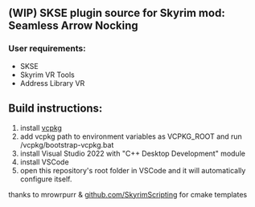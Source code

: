 ## (WIP) SKSE plugin source for Skyrim mod: Seamless Arrow Nocking

### User requirements:
* SKSE
* Skyrim VR Tools
* Address Library VR


## Build instructions:
1. install [vcpkg](https://github.com/microsoft/vcpkg)
2. add vcpkg path to environment variables as VCPKG_ROOT and run /vcpkg/bootstrap-vcpkg.bat
3. install Visual Studio 2022 with "C++ Desktop Development" module
4. install VSCode
5. open this repository's root folder in VSCode and it will automatically configure itself.

thanks to mrowrpurr & [github.com/SkyrimScripting](https://github.com/SkyrimScripting) for cmake templates

